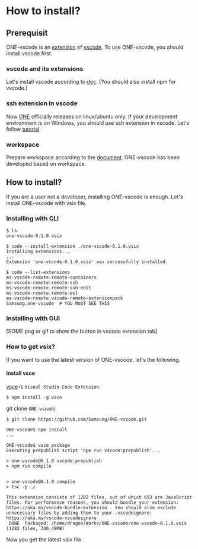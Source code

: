 # How to install?

## Prerequisit

ONE-vscode is an [extension](https://code.visualstudio.com/docs/editor/extension-marketplace) of [vscode](https://code.visualstudio.com/). To use ONE-vscode, you should install vscode first.

### vscode and its extensions

Let's install vscode according to [doc](https://code.visualstudio.com/docs/setup/setup-overview). (You should also install npm for vscode.)

### ssh extension in vscode

Now [ONE](https://github.com/Samsung/ONE) officially releases on linux/ubuntu only. If your development environment is on Windows, you should use ssh extension in vscode. Let's follow [tutorial](https://code.visualstudio.com/docs/remote/ssh-tutorial).

### workspace

Prepare workspace according to the [document](https://code.visualstudio.com/docs/editor/workspaces). ONE-vscode has been developed based on workspace.

## How to install?

If you are a user not a developer, installing ONE-vscode is enough. Let's install ONE-vscode with vsix file.

### Installing with CLI

```
$ ls
one-vscode-0.1.0.vsix

$ code --install-extension ./one-vscode-0.1.0.vsix
Installing extensions...
...
Extension 'one-vscode-0.1.0.vsix' was successfully installed.

$ code --list-extensions
ms-vscode-remote.remote-containers
ms-vscode-remote.remote-ssh
ms-vscode-remote.remote-ssh-edit
ms-vscode-remote.remote-wsl
ms-vscode-remote.vscode-remote-extensionpack
Samsung.one-vscode  # YOU MUST SEE THIS
```

### Installing with GUI

[SOME png or gif to show the button in vscode extension tab]
### How to get vsix?

If you want to use the latest version of ONE-vscode, let's the following.

#### Install vsce

[vsce](https://code.visualstudio.com/api/working-with-extensions/publishing-extension) is `Visual Studio Code Extension`.
```
$ npm install -g vsce
```

git clone `ONE-vscode`
```
$ git clone https://github.com/Samsung/ONE-vscode.git
```

```
ONE-vscode$ npm install
...

ONE-vscode$ vsce package
Executing prepublish script 'npm run vscode:prepublish'...

> one-vscode@0.1.0 vscode:prepublish
> npm run compile


> one-vscode@0.1.0 compile
> tsc -p ./

This extension consists of 1282 files, out of which 653 are JavaScript files. For performance reasons, you should bundle your extension: https://aka.ms/vscode-bundle-extension . You should also exclude unnecessary files by adding them to your .vscodeignore: https://aka.ms/vscode-vscodeignore
 DONE  Packaged: /home/dragon/Works/ONE-vscode/one-vscode-0.1.0.vsix (1282 files, 340.49MB)
```

Now you get the latest vsix file.
